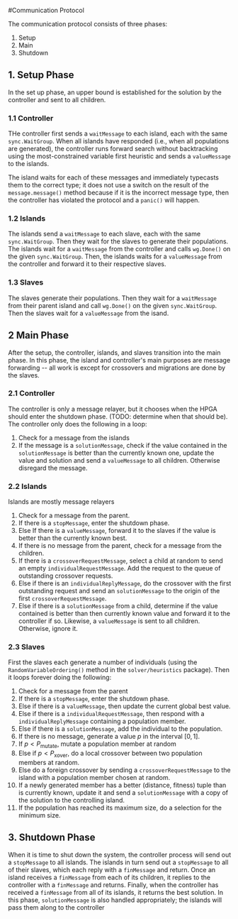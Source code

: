 #Communication Protocol

The communication protocol consists of three phases:
 
 1. Setup
 2. Main
 3. Shutdown

## 1. Setup Phase

In the set up phase, an upper bound is established for the solution by the controller and sent to all children.

### 1.1 Controller
THe controller first sends a `waitMessage` to each island, each with the same `sync.WaitGroup`. When all islands have responded (i.e., when all populations are generated), the controller runs forward search without backtracking using the most-constrained variable first heuristic and sends a `valueMessage` to the islands.
    
The island waits for each of these messages and immediately typecasts them to the correct type; it does not use a switch on the result of the `message.message()` method because if it is the incorrect message type, then the controller has violated the protocol and a `panic()` will happen.

### 1.2 Islands
The islands send a `waitMessage` to each slave, each with the same `sync.WaitGroup`. Then they wait for the slaves to generate their populations. The islands wait for a `waitMessage` from the controller and calls `wg.Done()` on the given `sync.WaitGroup`. Then, the islands waits for a `valueMessage` from the controller and forward it to their respective slaves.

### 1.3 Slaves
The slaves generate their populations. Then they wait for a `waitMessage` from their parent island and call `wg.Done()` on the given `sync.WaitGroup`. Then the slaves wait for a `valueMessage` from the isand.

## 2 Main Phase
After the setup, the controller, islands, and slaves transition into the main phase. In this phase, the island and controller's main purposes are message forwarding -- all work is except for crossovers and migrations are done by the slaves.

### 2.1 Controller
The controller is only a message relayer, but it chooses when the HPGA should enter the shutdown phase. (TODO: determine when that should be). The controller only does the following in a loop:

 1. Check for a message from the islands
  1. If the message is a `solutionMessage`, check if the value contained in the `solutionMessage` is better than the currently known one, update the value and solution and send a `valueMessage` to all children. Otherwise disregard the message.



### 2.2 Islands
Islands are mostly message relayers

 1. Check for a message from the parent.
  1. If there is a `stopMessage`, enter the shutdown phase.
  2. Else If there is a `valueMessage`, forward it to the slaves if the value is better than the currently known best.
 2. If there is no message from the parent, check for a message from the children.
  1. If there is a `crossoverRequestMessage`, select a child at random to send an empty `individualRequestMessage`. Add the request to the queue of outstanding crossover requests.
  2. Else if there is an `individualReplyMessage`, do the crossover with the first outstanding request and send an `solutionMessage` to the origin of the first `crossoverRequestMessage`.
  3. Else if there is a `solutionMessage` from a child, determine if the value contained is better than then currently known value and forward it to the controller if so. Likewise, a `valueMessage` is sent to all children. Otherwise, ignore it.

### 2.3 Slaves
First the slaves each generate a number of individuals (using the `RandomVariableOrdering()` method in the `solver/heuristics` package). Then it loops forever doing the following:

 1. Check for a message from the parent
  1. If there is a `stopMessage`, enter the shutdown phase.
  2. Else if there is a `valueMessage`, then update the current global best value.
  3. Else if there is a `individualRequestMessage`, then respond with a `individualReplyMessage` containing a population member.
  4. Else if there is a `solutionMessage`, add the individual to the population.
 2. If there is no message, generate a value $p$ in the interval $[0, 1]$.
  1. If $p < P_\mathrm{mutate}$, mutate a population member at random
  2. Else if $p < P_\mathrm{xover}$, do a local crossover between two population members at random.
  3. Else do a foreign crossover by sending a `crossoverRequestMessage` to the island with a population member chosen at random.
  4. If a newly generated member has a better (distance, fitness) tuple than is currently known, update it and send a `solutionMessage` with a copy of the solution to the controlling island.
 3. If the population has reached its maximum size, do a selection for the minimum size.


## 3. Shutdown Phase
When it is time to shut down the system, the controller process will send out a `stopMessage` to all islands. The islands in turn send out a `stopMessage` to all of their slaves, which each reply with a `finMessage` and return. Once an island receives a `finMessage` from each of its children, it replies to the controller with a `finMessage` and returns. Finally, when the controller has received a `finMessage` from all of its islands, it returns the best solution. In this phase, `solutionMessage` is also handled appropriately; the islands will pass them along to the controller

